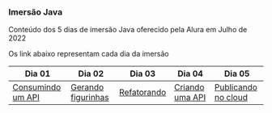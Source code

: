 ### Imersão Java

 Conteúdo dos 5 dias de imersão Java oferecido pela Alura em Julho de 2022

Os link abaixo representam cada dia da imersão

| Dia 01   | Dia 02   | Dia 03 | Dia 04 | Dia 05|       
|----------|----------|--------|--------|--------|
|[Consumindo um API](https://github.com/JorgeMeireles95/ImersaoAlura/tree/aula-01) |[Gerando figurinhas](https://github.com/JorgeMeireles95/ImersaoAlura/tree/aula-02)  |[Refatorando](https://github.com/JorgeMeireles95/ImersaoAlura/tree/aula-03)        |[Criando uma API](https://github.com/JorgeMeireles95/ImersaoAlura/tree/aula-04)   |[Publicando no cloud](https://github.com/JorgeMeireles95/ImersaoAlura/tree/aula-05)| 
 

